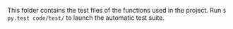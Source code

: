 This folder contains the test files of the functions used in the project.
Run `$ py.test code/test/` to launch the automatic test suite.